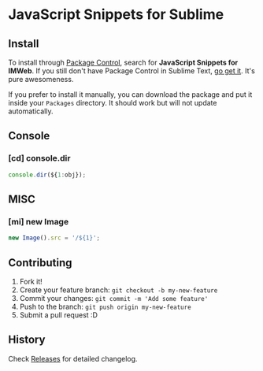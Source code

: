 # JavaScript Snippets for Sublime

## Install

To install through [Package Control](http://wbond.net/sublime_packages/package_control),
search for **JavaScript Snippets for IMWeb**. If you still don't have Package Control in Sublime Text, [go get it](http://wbond.net/sublime_packages/package_control/installation).
It's pure awesomeness.

If you prefer to install it manually, you can download the package and put it inside your `Packages` directory. It should work but will not update automatically.

## Console

### [cd] console.dir

```javascript
console.dir(${1:obj});
```

## MISC

### [mi] new Image

```javascript
new Image().src = '/${1}';
```

## Contributing

1. Fork it!
2. Create your feature branch: `git checkout -b my-new-feature`
3. Commit your changes: `git commit -m 'Add some feature'`
4. Push to the branch: `git push origin my-new-feature`
5. Submit a pull request :D

## History

Check [Releases](https://github.com/imweb/sublime-js-snippets/releases) for detailed changelog.


